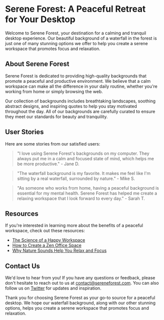 <!--font:Poppins-->

# Serene Forest: A Peaceful Retreat for Your Desktop

Welcome to Serene Forest, your destination for a calming and tranquil desktop experience. Our beautiful background of a waterfall in the forest is just one of many stunning options we offer to help you create a serene workspace that promotes focus and relaxation.

## About Serene Forest

Serene Forest is dedicated to providing high-quality backgrounds that promote a peaceful and productive environment. We believe that a calm workspace can make all the difference in your daily routine, whether you're working from home or simply browsing the web.

Our collection of backgrounds includes breathtaking landscapes, soothing abstract designs, and inspiring quotes to help you stay motivated throughout the day. All of our backgrounds are carefully curated to ensure they meet our standards for beauty and tranquility.

## User Stories

Here are some stories from our satisfied users:

> "I love using Serene Forest's backgrounds on my computer. They always put me in a calm and focused state of mind, which helps me be more productive." - Jane D.

> "The waterfall background is my favorite. It makes me feel like I'm sitting by a real waterfall, surrounded by nature." - Mike S.

> "As someone who works from home, having a peaceful background is essential for my mental health. Serene Forest has helped me create a relaxing workspace that I look forward to every day." - Sarah T.

## Resources

If you're interested in learning more about the benefits of a peaceful workspace, check out these resources:

- [The Science of a Happy Workspace](#)
- [How to Create a Zen Office Space](#)
- [Why Nature Sounds Help You Relax and Focus](#)

## Contact Us

We'd love to hear from you! If you have any questions or feedback, please don't hesitate to reach out to us at [contact@sereneforest.com](mailto:contact@sereneforest.com). You can also follow us on [Twitter](#) for updates and inspiration.

Thank you for choosing Serene Forest as your go-to source for a peaceful desktop. We hope our waterfall background, along with our other stunning options, helps you create a serene workspace that promotes focus and relaxation.

<!--

Write me content for website with wallpaper which alt text is:

"A waterfall in the forest"

The name/title of the page should not be 1:1 copy of the alt text but rather a real content of the website which is using this wallpaper.

- Use markdown format 
- Start with heading
- Heading should be short and concise
- The content should look like a real website 
- The website should not be about the wallpaper, wallpaper is just a related background
- Heading should be contain work "wallpaper" or "background"
- Include real sections like references, contact, user stories, etc. use things relevant to the page purpose.
- Feel free to use structure like headings, bullets, numbering, blockquotes, paragraphs, horizontal lines, etc.
- You can use formatting like bold or _italic_
- You can include UTF-8 emojis
- Links should be only #hash anchors (and you can refer to the document itself)
- Do not include images


---


# Serene Forest: A Tranquil Background for Your Desktop Wallpaper

Welcome to Serene Forest, your destination for a peaceful and calming desktop wallpaper. Our beautiful "Waterfall in the Forest" background is the perfect addition to any workspace, providing a serene atmosphere to help you focus and relax.

## About Serene Forest

Serene Forest is dedicated to providing high-quality backgrounds that promote relaxation and productivity. We believe that a peaceful environment can make all the difference in your daily routine, whether you're working from home or simply browsing the web.

Our collection of backgrounds includes stunning landscapes, soothing abstract designs, and inspiring quotes to help you stay motivated throughout the day. All of our wallpapers are carefully curated to ensure that they meet our standards for beauty and tranquility.

## User Stories

Here are some stories from our satisfied users:

> "I love using Serene Forest's backgrounds on my computer. They always put me in a calm and focused state of mind, which helps me be more productive." - Jane D.

> "The 'Waterfall in the Forest' background is my favorite. It makes me feel like I'm sitting by a real waterfall, surrounded by nature." - Mike S.

> "As someone who works from home, having a peaceful background is essential for my mental health. Serene Forest has helped me create a relaxing workspace that I look forward to every day." - Sarah T.

## References

If you're interested in learning more about the benefits of a peaceful workspace, check out these resources:

- [The Science of a Happy Workspace](#)
- [How to Create a Zen Office Space](#)
- [Why Nature Sounds Help You Relax and Focus](#)

## Contact Us

We'd love to hear from you! If you have any questions or feedback, please don't hesitate to reach out to us at [contact@sereneforest.com](mailto:contact@sereneforest.com). You can also follow us on [Twitter](#) for updates and inspiration.

Thank you for choosing Serene Forest as your go-to source for tranquil desktop backgrounds. We hope our "Waterfall in the Forest" wallpaper brings you peace and serenity every time you use it.


---


Heading should not include word "wallpaper". The website should not be about the wallpaper itself, wallpaper is just a related background, rewrite whole content.


---


# Serene Forest: A Peaceful Retreat for Your Desktop

Welcome to Serene Forest, your destination for a calming and tranquil desktop experience. Our beautiful background of a waterfall in the forest is just one of many stunning options we offer to help you create a serene workspace that promotes focus and relaxation.

## About Serene Forest

Serene Forest is dedicated to providing high-quality backgrounds that promote a peaceful and productive environment. We believe that a calm workspace can make all the difference in your daily routine, whether you're working from home or simply browsing the web.

Our collection of backgrounds includes breathtaking landscapes, soothing abstract designs, and inspiring quotes to help you stay motivated throughout the day. All of our backgrounds are carefully curated to ensure they meet our standards for beauty and tranquility.

## User Stories

Here are some stories from our satisfied users:

> "I love using Serene Forest's backgrounds on my computer. They always put me in a calm and focused state of mind, which helps me be more productive." - Jane D.

> "The waterfall background is my favorite. It makes me feel like I'm sitting by a real waterfall, surrounded by nature." - Mike S.

> "As someone who works from home, having a peaceful background is essential for my mental health. Serene Forest has helped me create a relaxing workspace that I look forward to every day." - Sarah T.

## Resources

If you're interested in learning more about the benefits of a peaceful workspace, check out these resources:

- [The Science of a Happy Workspace](#)
- [How to Create a Zen Office Space](#)
- [Why Nature Sounds Help You Relax and Focus](#)

## Contact Us

We'd love to hear from you! If you have any questions or feedback, please don't hesitate to reach out to us at [contact@sereneforest.com](mailto:contact@sereneforest.com). You can also follow us on [Twitter](#) for updates and inspiration.

Thank you for choosing Serene Forest as your go-to source for a peaceful desktop. We hope our waterfall background, along with our other stunning options, helps you create a serene workspace that promotes focus and relaxation.

-->
